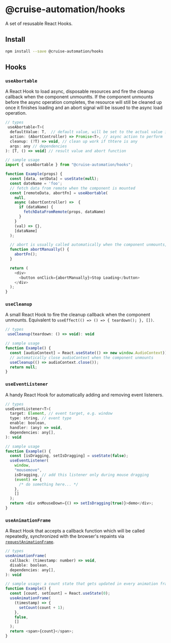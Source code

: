 # @cruise-automation/hooks

A set of resusable React Hooks.

## Install

```bash
npm install --save @cruise-automation/hooks
```

## Hooks

### `useAbortable`

A React Hook to load async, disposable resources and fire the cleanup callback when the component unmountts. If the component unmounts before the async operation completes, the resource will still be cleaned up once it finishes loading and an abort signal will be issued to the async load operation.

```js
// types
 useAbortable<T>(
  defaultValue: T,  // default value, will be set to the actual value if action is performed successfully
  action: (AbortController) => Promise<T>, // async action to perform
  cleanup: (?T) => void, // clean up work if thtere is any
  args: any // dependencies
): [T, () => void] // result value and abort function
```

```js
// sample usage
import { useAbortable } from "@cruise-automation/hooks";

function Example(props) {
  const [data, setData] = useState(null);
  const dateName = 'foo';
  // fetch data from remote when the component is mounted
  const [remoteData, abortFn] = useAbortable(
    null,
    async (abortController) =>  {
      if (dataName) {
        fetchDataFromRemote(props, dataName)
      }
    }
    (val) => {},
    [dataName]
  );

  // abort is usually called automatically when the component unmounts, but it can also be called manually
  function abortManually() {
    abortFn();
  }

  return (
    <div>
      <button onClick={abortManually}>Stop Loading</button>
    </div>
  );
}
```

### `useCleanup`

A small React Hook to fire the cleanup callback when the component unmounts. Equivalent to `useEffect(() => () => { teardown(); }, [])`.

```js
// types
 useCleanup(teardown: () => void): void
```

```js
// sample usage
function Example() {
  const [audioContext] = React.useState(() => new window.AudioContext));
  // automatically close audioContext when the component unmounts
  useCleanup(() => audioContext.close());
  return null;
}
```

### `useEventListener`

A handy React Hook for automatically adding and removing event listeners.

```js
// types
useEventListener<T>(
  target: Element, // event target, e.g. window
  type: string, // event type
  enable: boolean,
  handler: (any) => void,
  dependencies: any[],
): void
```

```js
// sample usage
function Example() {
  const [isDragging, setIsDragging] = useState(false);
  useEventListener(
    window,
    "mousemove",
    isDragging, // add this listener only during mouse dragging
    (event) => {
      /* do something here... */
    },
    []
  );
  return <div onMouseDown={() => setIsDragging(true)}>demo</div>;
}
```

### `useAnimationFrame`

A React Hook that accepts a callback function which will be called repeatedly, synchronized with the browser's repaints via [`requestAnimationFrame`](https://developer.mozilla.org/en-US/docs/Web/API/window/requestAnimationFrame).

```js
// types
useAnimationFrame(
  callback: (timestamp: number) => void,
  disable: boolean,
  dependencies: any[],
): void
```

```js
// sample usage: a count state that gets updated in every animation frame
function Example() {
  const [count, setCount] = React.useState(0);
  useAnimationFrame(
    (timestamp) => {
      setCount(count + 1);
    },
    false,
    []
  );
  return <span>{count}</span>;
}
```
